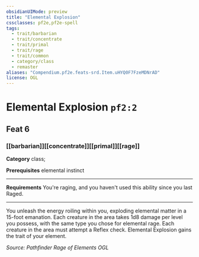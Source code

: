 ```yaml
---
obsidianUIMode: preview
title: "Elemental Explosion"
cssclasses: pf2e,pf2e-spell
tags:
  - trait/barbarian
  - trait/concentrate
  - trait/primal
  - trait/rage
  - trait/common
  - category/class
  - remaster
aliases: "Compendium.pf2e.feats-srd.Item.uHYQ0F7FzeMDNrAD"
license: OGL
---
```

# Elemental Explosion `pf2:2`
## Feat 6
### [[barbarian]][[concentrate]][[primal]][[rage]]

**Category** class; 



**Prerequisites** elemental instinct
* * *
**Requirements** You're raging, and you haven't used this ability since you last Raged.

* * *

You unleash the energy roiling within you, exploding elemental matter in a 15-foot emanation. Each creature in the area takes 1d8 damage per level you possess, with the same type you chose for elemental rage. Each creature in the area must attempt a Reflex check. Elemental Explosion gains the trait of your element.

*Source: Pathfinder Rage of Elements*
*OGL*
